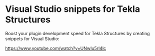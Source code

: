 # Visual Studio snippets for Tekla Structures 
Boost your plugin development speed for Tekla Structures by creating snippets for Visual Studio:

https://www.youtube.com/watch?v=UNwIu5rl4lc
